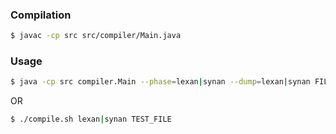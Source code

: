 ### Compilation

```sh
$ javac -cp src src/compiler/Main.java
```

### Usage

```sh
$ java -cp src compiler.Main --phase=lexan|synan --dump=lexan|synan FILE.prev
```
OR
```sh
$ ./compile.sh lexan|synan TEST_FILE
```
